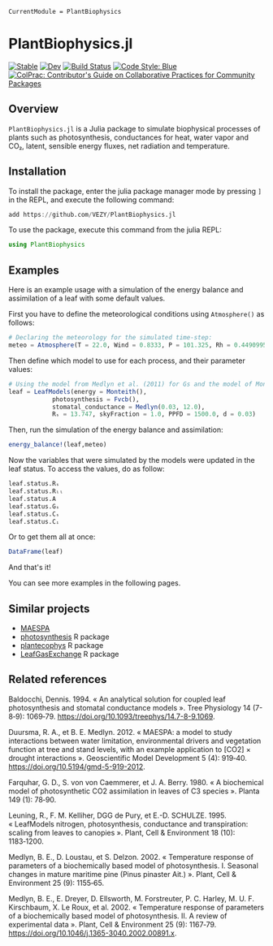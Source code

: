 ```@meta
CurrentModule = PlantBiophysics
```

# PlantBiophysics.jl

[![Stable](https://img.shields.io/badge/docs-stable-blue.svg)](https://VEZY.github.io/PlantBiophysics.jl/stable)
[![Dev](https://img.shields.io/badge/docs-dev-blue.svg)](https://VEZY.github.io/PlantBiophysics.jl/dev)
[![Build Status](https://github.com/VEZY/PlantBiophysics.jl/workflows/CI/badge.svg)](https://github.com/VEZY/PlantBiophysics.jl/actions)
[![Code Style: Blue](https://img.shields.io/badge/code%20style-blue-4495d1.svg)](https://github.com/invenia/BlueStyle)
[![ColPrac: Contributor's Guide on Collaborative Practices for Community Packages](https://img.shields.io/badge/ColPrac-Contributor's%20Guide-blueviolet)](https://github.com/SciML/ColPrac)

## Overview

`PlantBiophysics.jl` is a Julia package to simulate biophysical processes of plants such as photosynthesis, conductances for heat, water vapor and CO₂, latent, sensible energy fluxes, net radiation and temperature.

## Installation

To install the package, enter the julia package manager mode by pressing `]` in the REPL, and execute the following command:

```julia
add https://github.com/VEZY/PlantBiophysics.jl
```

To use the package, execute this command from the julia REPL:

```julia
using PlantBiophysics
```

## Examples

Here is an example usage with a simulation of the energy balance and assimilation of a leaf with some default values.

First you have to define the meteorological conditions using `Atmosphere()` as follows:

```julia
# Declaring the meteorology for the simulated time-step:
meteo = Atmosphere(T = 22.0, Wind = 0.8333, P = 101.325, Rh = 0.4490995)
```

Then define which model to use for each process, and their parameter values:

```julia
# Using the model from Medlyn et al. (2011) for Gs and the model of Monteith and Unsworth (2013) for the energy balance:
leaf = LeafModels(energy = Monteith(),
            photosynthesis = Fvcb(),
            stomatal_conductance = Medlyn(0.03, 12.0),
            Rₛ = 13.747, skyFraction = 1.0, PPFD = 1500.0, d = 0.03)
```

Then, run the simulation of the energy balance and assimilation:

```julia
energy_balance!(leaf,meteo)
```

Now the variables that were simulated by the models were updated in the leaf status. To access the values, do as follow:

```julia
leaf.status.Rₛ
leaf.status.Rₗₗ
leaf.status.A
leaf.status.Gₛ
leaf.status.Cₛ
leaf.status.Cᵢ
```

Or to get them all at once:

```julia
DataFrame(leaf)
```

And that's it!

You can see more examples in the following pages.

## Similar projects

- [MAESPA](http://maespa.github.io/)
- [photosynthesis](https://github.com/cran/photosynthesis) R package
- [plantecophys](https://bitbucket.org/remkoduursma/plantecophys/src/master/) R package
- [LeafGasExchange](https://github.com/TESTgroup-BNL/LeafGasExchange) R package

## Related references

Baldocchi, Dennis. 1994. « An analytical solution for coupled leaf photosynthesis and
stomatal conductance models ». Tree Physiology 14 (7-8‑9): 1069‑79.
https://doi.org/10.1093/treephys/14.7-8-9.1069.

Duursma, R. A., et B. E. Medlyn. 2012. « MAESPA: a model to study interactions between water
limitation, environmental drivers and vegetation function at tree and stand levels, with an
example application to [CO2] × drought interactions ». Geoscientific Model Development 5
(4): 919‑40. https://doi.org/10.5194/gmd-5-919-2012.

Farquhar, G. D., S. von von Caemmerer, et J. A. Berry. 1980. « A biochemical model of
photosynthetic CO2 assimilation in leaves of C3 species ». Planta 149 (1): 78‑90.

Leuning, R., F. M. Kelliher, DGG de Pury, et E.-D. SCHULZE. 1995. « LeafModels nitrogen,
photosynthesis, conductance and transpiration: scaling from leaves to canopies ». Plant,
Cell & Environment 18 (10): 1183‑1200.

Medlyn, B. E., D. Loustau, et S. Delzon. 2002. « Temperature response of parameters of a biochemically based model of photosynthesis. I. Seasonal changes in mature maritime pine (Pinus pinaster Ait.) ». Plant, Cell & Environment 25 (9): 1155‑65.

Medlyn, B. E., E. Dreyer, D. Ellsworth, M. Forstreuter, P. C. Harley, M. U. F. Kirschbaum, X. Le Roux, et al. 2002. « Temperature response of parameters of a biochemically based model of photosynthesis. II. A review of experimental data ». Plant, Cell & Environment 25 (9): 1167‑79. https://doi.org/10.1046/j.1365-3040.2002.00891.x.
